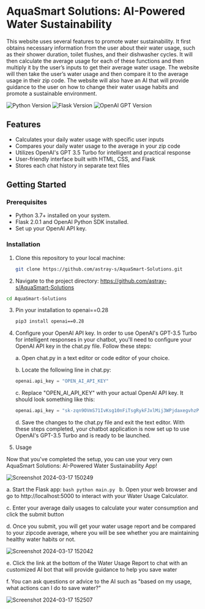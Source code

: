 # AquaSmart Solutions: AI-Powered Water Sustainability
This website uses several features to promote water sustainability. It first obtains necessary information from the user about their water usage, such as their shower duration, toilet flushes, and their dishwasher cycles. It will then calculate the average usage for each of these functions and then multiply it by the user’s inputs to get their average water usage. The website will then take the user’s water usage and then compare it to the average usage in their zip code. The website will also have an AI that will provide guidance to the user on how to change their water usage habits and promote a sustainable environment. 

![Python Version](https://img.shields.io/badge/Python-3.7%20%7C%203.8%20%7C%203.9-blue)
![Flask Version](https://img.shields.io/badge/Flask-2.0.1-green)
![OpenAI GPT Version](https://img.shields.io/badge/OpenAI%20GPT-3.5%20Turbo-yellow)


## Features

- Calculates your daily water usage with specific user inputs
- Compares your daily water usage to the average in your zip code
- Utilizes OpenAI's GPT 3.5 Turbo for intelligent and practical response
- User-friendly interface built with HTML, CSS, and Flask
- Stores each chat history in separate text files

## Getting Started

### Prerequisites

- Python 3.7+ installed on your system.
- Flask 2.0.1 and OpenAI Python SDK installed.
- Set up your OpenAI API key.

### Installation

1. Clone this repository to your local machine:

   ```bash
   git clone https://github.com/astray-s/AquaSmart-Solutions.git
    ```

2.  Navigate to the project directory: https://github.com/astray-s/AquaSmart-Solutions
   ```bash
   cd AquaSmart-Solutions
   ```
3. Pin your installation to openai==0.28
   ```bash
   pip3 install openai==0.28
   ```

4. Configure your OpenAI API key.
In order to use OpenAI's GPT-3.5 Turbo for intelligent responses in your chatbot, you'll need to configure your OpenAI API key in the chat.py file. Follow these steps:

   a. Open chat.py in a text editor or code editor of your choice.
   
   b. Locate the following line in chat.py:
      ```python
      openai.api_key = "OPEN_AI_API_KEY"
      ```
   c. Replace "OPEN_AI_API_KEY" with your actual OpenAI API key. It should look something like this:
      ```python
      openai.api_key = "sk-zqn9OVmS71IvKsg10nFiTsgRykFJxlMij3WPjdaxegvhzPB2p"
      ```
   d. Save the changes to the chat.py file and exit the text editor.
   With these steps completed, your chatbot application is now set up to use OpenAI's GPT-3.5 Turbo and is ready to be launched.

6. Usage

Now that you've completed the setup, you can use your very own AquaSmart Solutions: AI-Powered Water Sustainability App!

![Screenshot 2024-03-17 150249](https://raw.githubusercontent.com/astray-s/water_usage_calculator/main/static/images/Screenshot%202024-03-17%20150249.png)

   a. Start the Flask app:
      ```bash
      python main.py
      ```
   b. Open your web browser and go to http://localhost:5000 to interact with your Water Usage Calculator.

   c. Enter your average daily usages to calculate your water consumption and click the submit button

   d. Once you submit, you will get your water usage report and be compared to your zipcode average, where you will be see whether you are maintaining healthy water habits or not.

![Screenshot 2024-03-17 152042](https://raw.githubusercontent.com/astray-s/water_usage_calculator/main/static/images/Screenshot%202024-03-17%20152042.png)


   e. Click the link at the bottom of the Water Usage Report to chat with an customized AI bot that will provide guidance to help you save water
   
   f. You can ask questions or advice to the AI such as "based on my usage, what actions can I do to save water?"

![Screenshot 2024-03-17 152507](https://raw.githubusercontent.com/astray-s/water_usage_calculator/main/static/images/Screenshot%202024-03-17%20152507.png)
